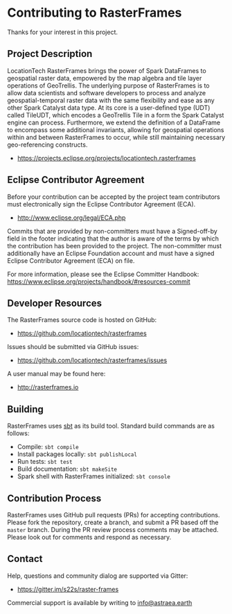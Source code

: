 # Contributing to RasterFrames

Thanks for your interest in this project.

## Project Description

LocationTech RasterFrames brings the power of Spark DataFrames to geospatial
raster data, empowered by the map algebra and tile layer operations of
GeoTrellis. The underlying purpose of RasterFrames is to allow data scientists
and software developers to process and analyze geospatial-temporal raster data
with the same flexibility and ease as any other Spark Catalyst data type. At its
core is a user-defined type (UDT) called TileUDT, which encodes a GeoTrellis
Tile in a form the Spark Catalyst engine can process. Furthermore, we extend the
definition of a DataFrame to encompass some additional invariants, allowing for
geospatial operations within and between RasterFrames to occur, while still
maintaining necessary geo-referencing constructs.

 * https://projects.eclipse.org/projects/locationtech.rasterframes
 
## Eclipse Contributor Agreement

Before your contribution can be accepted by the project team contributors must
electronically sign the Eclipse Contributor Agreement (ECA).

 * http://www.eclipse.org/legal/ECA.php

Commits that are provided by non-committers must have a Signed-off-by field in
the footer indicating that the author is aware of the terms by which the
contribution has been provided to the project. The non-committer must
additionally have an Eclipse Foundation account and must have a signed Eclipse
Contributor Agreement (ECA) on file.

For more information, please see the Eclipse Committer Handbook:
https://www.eclipse.org/projects/handbook/#resources-commit

## Developer Resources

The RasterFrames source code is hosted on GitHub:

 * https://github.com/locationtech/rasterframes
 
Issues should be submitted via GitHub issues:

 * https://github.com/locationtech/rasterframes/issues
 
A user manual may be found here:
 
 * http://rasterframes.io
 
## Building

RasterFrames uses [sbt](https://www.scala-sbt.org/) as its build tool. Standard build
commands are as follows:

* Compile: `sbt compile`
* Install packages locally: `sbt publishLocal`
* Run tests: `sbt test`
* Build documentation: `sbt makeSite`
* Spark shell with RasterFrames initialized: `sbt console`

 
## Contribution Process

RasterFrames uses GitHub pull requests (PRs) for accepting contributions. 
Please fork the repository, create a branch, and submit a PR based off the `master` branch.
During the PR review process comments may be attached. Please look out for comments
and respond as necessary.
 

## Contact

Help, questions and community dialog are supported via Gitter:

 * https://gitter.im/s22s/raster-frames

Commercial support is available by writing to info@astraea.earth
